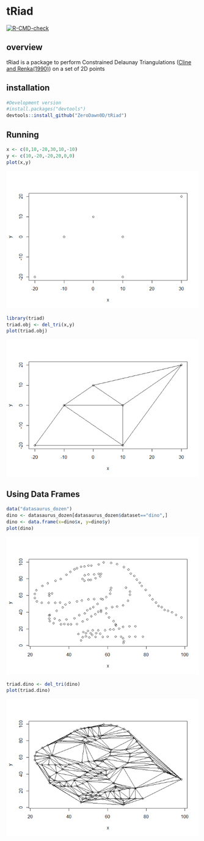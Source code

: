 
# tRiad

<!-- badges: start -->

[![R-CMD-check](https://github.com/ZeroDawn0D/triad/actions/workflows/R-CMD-check.yaml/badge.svg)](https://github.com/ZeroDawn0D/triad/actions/workflows/R-CMD-check.yaml)

<!-- badges: end -->

## overview

tRiad is a package to perform Constrained Delaunay Triangulations
([Cline and
Renka(1990)](https://epubs.siam.org/doi/abs/10.1137/0727074)) on a set
of 2D points

## installation

``` r
#Development version
#install.packages("devtools")
devtools::install_github("ZeroDawn0D/tRiad")
```

## Running

``` r
x <- c(0,10,-20,30,10,-10)
y <- c(10,-20,-20,20,0,0)
plot(x,y)
```

![](man/figures/README-unnamed-chunk-2-1.png)<!-- -->

``` r
library(triad)
triad.obj <- del_tri(x,y)
plot(triad.obj)
```

![](man/figures/README-unnamed-chunk-3-1.png)<!-- -->

## Using Data Frames

``` r
data("datasaurus_dozen")
dino <- datasaurus_dozen[datasaurus_dozen$dataset=="dino",]
dino <- data.frame(x=dino$x, y=dino$y)
plot(dino)
```

![](man/figures/README-unnamed-chunk-4-1.png)<!-- -->

``` r
triad.dino <- del_tri(dino)
plot(triad.dino)
```

![](man/figures/README-unnamed-chunk-5-1.png)<!-- -->
